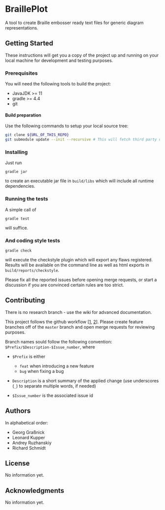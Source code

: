 # BraillePlot

A tool to create Braille embosser ready text files for generic diagram representations.

## Getting Started

These instructions will get you a copy of the project up and running on your local machine for development and testing purposes.

### Prerequisites

You will need the following tools to build the project:
* JavaJDK >= 11
* gradle >= 4.4
* git

#### Build preparation

Use the following commands to setup your local source tree:

```bash
git clone ${URL_OF_THIS_REPO}
git submodule update --init --recursive # This will fetch third party dependencies
```

### Installing

Just run
```
gradle jar
```

to create an executable jar file in `build/libs` which will include all runtime dependencies.


### Running the tests

A simple call of
```
gradle test
```

will suffice.


### And coding style tests


```
gradle check
```

will execute the checkstyle plugin which will export any flaws registered.
Results will be available on the command line as well as html exports in `build/reports/checkstyle`.

Please fix all the reported issues before opening merge requests, or start a discussion if you are convinced certain rules are too strict.

## Contributing

There is no research branch - use the wiki for advanced documentation.

This project follows the github workflow [[1](https://guides.github.com/introduction/flow/), [2](http://scottchacon.com/2011/08/31/github-flow.html)].
Please create feature branches off of the `master` branch and open merge requests for reviewing purposes.


Branch names sould follow the following convention:
`$Prefix/$Description-$Issue_number`, where

* `$Prefix` is either
    * `feat` when introducing a new feature
    * `bug` when fixing a bug

* `Description` is a short summary of the applied change (use underscores (`_`) to separate multiple words, if needed)

* `$Issue_number` is the associated issue id



## Authors

In alphabetical order:
* Georg Graßnick
* Leonard Kupper
* Andrey Ruzhanskiy
* Richard Schmidt

## License

No information yet.

## Acknowledgments

No information yet.